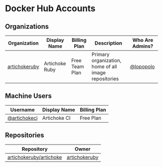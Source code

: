 # Docker Hub Accounts

## Organizations

| Organization    | Display Name   | Billing Plan   | Description                                          | Who Are Admins? |
| --------------- | -------------- | -------------- | ---------------------------------------------------- | --------------- |
| [artichokeruby] | Artichoke Ruby | Free Team Plan | Primary organization, home of all image repositories | [@lopopolo]     |

## Machine Users

| Username       | Display Name | Billing Plan |
| -------------- | ------------ | ------------ |
| [@artichokeci] | Artichoke CI | Free Plan    |

## Repositories

| Repository                | Owner           |
| ------------------------- | --------------- |
| [artichokeruby/artichoke] | [artichokeruby] |

[artichokeruby]: https://hub.docker.com/u/artichokeruby
[@lopopolo]: https://hub.docker.com/u/lopopolo
[@artichokeci]: https://hub.docker.com/u/artichokeci
[artichokeruby/artichoke]: https://hub.docker.com/r/artichokeruby/artichoke
